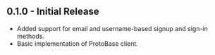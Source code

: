 ## 0.1.0 - Initial Release
- Added support for email and username-based signup and sign-in methods.
- Basic implementation of ProtoBase client.
